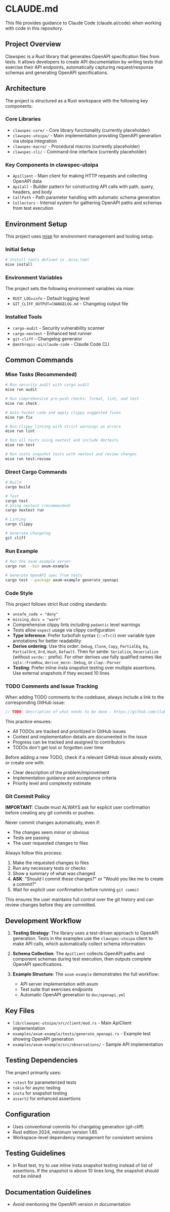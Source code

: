 # CLAUDE.md

This file provides guidance to Claude Code (claude.ai/code) when working with code in this repository.

## Project Overview

Clawspec is a Rust library that generates OpenAPI specification files from tests. It allows developers to create API documentation by writing tests that exercise their API endpoints, automatically capturing request/response schemas and generating OpenAPI specifications.

## Architecture

The project is structured as a Rust workspace with the following key components:

### Core Libraries
- `clawspec-core/` - Core library functionality (currently placeholder)
- `clawspec-utoipa/` - Main implementation providing OpenAPI generation via utoipa integration
- `clawspec-macro/` - Procedural macros (currently placeholder)
- `clawspec-cli/` - Command-line interface (currently placeholder)

### Key Components in clawspec-utoipa
- `ApiClient` - Main client for making HTTP requests and collecting OpenAPI data
- `ApiCall` - Builder pattern for constructing API calls with path, query, headers, and body
- `CallPath` - Path parameter handling with automatic schema generation
- `Collectors` - Internal system for gathering OpenAPI paths and schemas from test execution

## Environment Setup

This project uses [mise](https://mise.jdx.dev/) for environment management and tooling setup.

### Initial Setup
```bash
# Install tools defined in .mise.toml
mise install
```

### Environment Variables
The project sets the following environment variables via mise:
- `RUST_LOG=info` - Default logging level
- `GIT_CLIFF_OUTPUT=CHANGELOG.md` - Changelog output file

### Installed Tools
- `cargo-audit` - Security vulnerability scanner
- `cargo-nextest` - Enhanced test runner
- `git-cliff` - Changelog generator
- `@anthropic-ai/claude-code` - Claude Code CLI

## Common Commands

### Mise Tasks (Recommended)
```bash
# Run security audit with cargo audit
mise run audit

# Run comprehensive pre-push checks: format, lint, and test
mise run check

# Auto-format code and apply clippy suggested fixes
mise run fix

# Run clippy linting with strict warnings as errors
mise run lint

# Run all tests using nextest and include doctests
mise run test

# Run insta snapshot tests with nextest and review changes
mise run test:review
```

### Direct Cargo Commands
```bash
# Build
cargo build

# Test
cargo test
# Using nextest (recommended)
cargo nextest run

# Linting
cargo clippy

# Generate changelog
git cliff
```

### Run Example
```bash
# Run the axum example server
cargo run --bin axum-example

# Generate OpenAPI spec from tests
cargo test --package axum-example generate_openapi
```

### Code Style
This project follows strict Rust coding standards:
- `unsafe_code = "deny"`
- `missing_docs = "warn"`
- Comprehensive clippy lints including `pedantic` level warnings
- Tests allow `expect` usage via clippy configuration
- **Type inference**: Prefer turbofish syntax (`::<T>()`) over variable type annotations for better readability
- **Derive ordering**: Use this order: `Debug`, `Clone`, `Copy`, `PartialEq`, `Eq`, `PartialOrd`, `Ord`, `Hash`, `Default`. Then for serde: `Serialize`, `Deserialize` (without `serde::` prefix). For other derives use fully qualified names like `sqlx::FromRow`, `derive_more::Debug`, or `clap::Parser`
- **Testing**: Prefer inline insta snapshot testing over multiple assertions. Use external snapshots if they exceed 10 lines

### TODO Comments and Issue Tracking
When adding TODO comments to the codebase, always include a link to the corresponding GitHub issue:
```rust
// TODO: Description of what needs to be done - https://github.com/ilaborie/clawspec/issues/N
```

This practice ensures:
- All TODOs are tracked and prioritized in GitHub issues
- Context and implementation details are documented in the issue
- Progress can be tracked and assigned to contributors
- TODOs don't get lost or forgotten over time

Before adding a new TODO, check if a relevant GitHub issue already exists, or create one with:
- Clear description of the problem/improvement
- Implementation guidance and acceptance criteria
- Priority level and complexity estimate

### Git Commit Policy
**IMPORTANT**: Claude must ALWAYS ask for explicit user confirmation before creating any git commits or pushes.

Never commit changes automatically, even if:
- The changes seem minor or obvious
- Tests are passing
- The user requested changes to files

Always follow this process:
1. Make the requested changes to files
2. Run any necessary tests or checks
3. Show a summary of what was changed
4. **ASK**: "Should I commit these changes?" or "Would you like me to create a commit?"
5. Wait for explicit user confirmation before running `git commit`

This ensures the user maintains full control over the git history and can review changes before they are committed.

## Development Workflow

1. **Testing Strategy**: The library uses a test-driven approach to OpenAPI generation. Tests in the examples use the `clawspec-utoipa` client to make API calls, which automatically collect schema information.

2. **Schema Collection**: The `ApiClient` collects OpenAPI paths and component schemas during test execution, then outputs complete OpenAPI specifications.

3. **Example Structure**: The `axum-example` demonstrates the full workflow:
   - API server implementation with axum
   - Test suite that exercises endpoints
   - Automatic OpenAPI generation to `doc/openapi.yml`

## Key Files

- `lib/clawspec-utoipa/src/client/mod.rs` - Main ApiClient implementation
- `examples/axum-example/tests/generate_openapi.rs` - Example test showing OpenAPI generation
- `examples/axum-example/src/observations/` - Sample API implementation

## Testing Dependencies

The project primarily uses:
- `rstest` for parameterized tests
- `tokio` for async testing
- `insta` for snapshot testing
- `assert2` for enhanced assertions

## Configuration

- Uses conventional commits for changelog generation (git-cliff)
- Rust edition 2024, minimum version 1.85
- Workspace-level dependency management for consistent versions

## Testing Guidelines

- In Rust test, try to use inline insta snapshot testing instead of list of assertions. If the snapshot is above 10 lines long, the snapshot should not be inlined

## Documentation Guidelines

- Avoid mentioning the OpenAPI version in documentation